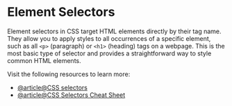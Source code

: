 # Element Selectors

Element selectors in CSS target HTML elements directly by their tag name. They allow you to apply styles to all occurrences of a specific element, such as all `<p>` (paragraph) or `<h1>` (heading) tags on a webpage. This is the most basic type of selector and provides a straightforward way to style common HTML elements.

Visit the following resources to learn more:

- [@article@CSS selectors](https://developer.mozilla.org/en-US/docs/Web/CSS/CSS_selectors)
- [@article@CSS Selectors Cheat Sheet](https://www.sitepoint.com/css-selectors/)